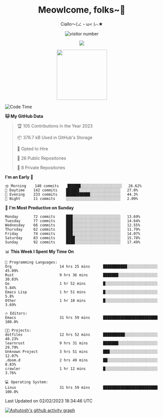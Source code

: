 <div align="center">
  <h1>Meowlcome, folks~👋</h1>
  <p>Ciallo～(∠・ω< )⌒★</p>
</div>

<p align="center">
  <img src="https://count.getloli.com/get/@Ziqi-Yang?theme=rule34" alt="visitor number" />
</p>

<p align="center">
  <img src="https://skillicons.dev/icons?i=rust,c,py,flutter,go,java,js,bash,linux,emacs" />
</p>
<p align="center">
  <img height="165" src="https://github-readme-stats.vercel.app/api?username=Ziqi-Yang&show_icons=true&include_all_commits=true&hide_border=true" />
</p>

<!--START_SECTION:waka-->
![Code Time](http://img.shields.io/badge/Code%20Time-478%20hrs%2022%20mins-blue)

**🐱 My GitHub Data** 

> 🏆 105 Contributions in the Year 2023
 > 
> 📦 376.7 kB Used in GitHub's Storage 
 > 
> 💼 Opted to Hire
 > 
> 📜 26 Public Repositories 
 > 
> 🔑 8 Private Repositories  
 > 
**I'm an Early 🐤** 

```text
🌞 Morning    140 commits    ██████░░░░░░░░░░░░░░░░░░░   26.62% 
🌆 Daytime    142 commits    ██████░░░░░░░░░░░░░░░░░░░   27.0% 
🌃 Evening    233 commits    ███████████░░░░░░░░░░░░░░   44.3% 
🌙 Night      11 commits     ░░░░░░░░░░░░░░░░░░░░░░░░░   2.09%

```
📅 **I'm Most Productive on Sunday** 

```text
Monday       72 commits     ███░░░░░░░░░░░░░░░░░░░░░░   13.69% 
Tuesday      77 commits     ███░░░░░░░░░░░░░░░░░░░░░░   14.64% 
Wednesday    66 commits     ███░░░░░░░░░░░░░░░░░░░░░░   12.55% 
Thursday     62 commits     ███░░░░░░░░░░░░░░░░░░░░░░   11.79% 
Friday       74 commits     ███░░░░░░░░░░░░░░░░░░░░░░   14.07% 
Saturday     83 commits     ████░░░░░░░░░░░░░░░░░░░░░   15.78% 
Sunday       92 commits     ████░░░░░░░░░░░░░░░░░░░░░   17.49%

```


📊 **This Week I Spent My Time On** 

```text
💬 Programming Languages: 
Org                      14 hrs 25 mins      ███████████░░░░░░░░░░░░░░   45.09% 
Rust                     9 hrs 36 mins       ███████░░░░░░░░░░░░░░░░░░   30.03% 
Go                       1 hr 52 mins        █░░░░░░░░░░░░░░░░░░░░░░░░   5.84% 
Emacs Lisp               1 hr 51 mins        █░░░░░░░░░░░░░░░░░░░░░░░░   5.8% 
Other                    1 hr 10 mins        █░░░░░░░░░░░░░░░░░░░░░░░░   3.69%

🔥 Editors: 
Emacs                    31 hrs 59 mins      █████████████████████████   100.0%

🐱‍💻 Projects: 
dotfiles                 12 hrs 52 mins      ██████████░░░░░░░░░░░░░░░   40.23% 
learnrust                9 hrs 31 mins       ███████░░░░░░░░░░░░░░░░░░   29.79% 
Unknown Project          3 hrs 51 mins       ███░░░░░░░░░░░░░░░░░░░░░░   12.07% 
.doom.d                  2 hrs 49 mins       ██░░░░░░░░░░░░░░░░░░░░░░░   8.83% 
crawler                  1 hr 12 mins        █░░░░░░░░░░░░░░░░░░░░░░░░   3.76%

💻 Operating System: 
Linux                    31 hrs 59 mins      █████████████████████████   100.0%

```


 Last Updated on 02/02/2023 18:34:46 UTC
<!--END_SECTION:waka-->


[![Ashutosh's github activity graph](https://github-readme-activity-graph.cyclic.app/graph?username=Ziqi-Yang&theme=github)](https://github.com/ashutosh00710/github-readme-activity-graph)
